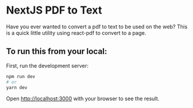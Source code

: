 # NextJS PDF to Text 
Have you ever wanted to convert a pdf to text to be used on the web?  This is a quick little utility using react-pdf to convert to a page. 

## To run this from your local:

First, run the development server:

```bash
npm run dev
# or
yarn dev
```

Open [http://localhost:3000](http://localhost:3000) with your browser to see the result.

